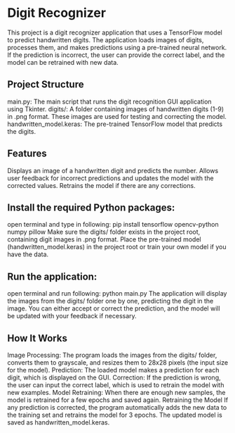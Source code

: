 # Digit Recognizer
This project is a digit recognizer application that uses a TensorFlow model to predict handwritten digits. The application loads images of digits, processes them, and makes predictions using a pre-trained neural network. If the prediction is incorrect, the user can provide the correct label, and the model can be retrained with new data.

## Project Structure
main.py: The main script that runs the digit recognition GUI application using Tkinter.
digits/: A folder containing images of handwritten digits (1-9) in .png format. These images are used for testing and correcting the model.
handwritten_model.keras: The pre-trained TensorFlow model that predicts the digits.

## Features
Displays an image of a handwritten digit and predicts the number.
Allows user feedback for incorrect predictions and updates the model with the corrected values.
Retrains the model if there are any corrections.

## Install the required Python packages:
open terminal and type in following:
pip install tensorflow opencv-python numpy pillow
Make sure the digits/ folder exists in the project root, containing digit images in .png format.
Place the pre-trained model (handwritten_model.keras) in the project root or train your own model if you have the data.

## Run the application:
open terminal and run following:
python main.py
The application will display the images from the digits/ folder one by one, predicting the digit in the image. You can either accept or correct the prediction, and the model will be updated with your feedback if necessary.

## How It Works
Image Processing: The program loads the images from the digits/ folder, converts them to grayscale, and resizes them to 28x28 pixels (the input size for the model).
Prediction: The loaded model makes a prediction for each digit, which is displayed on the GUI.
Correction: If the prediction is wrong, the user can input the correct label, which is used to retrain the model with new examples.
Model Retraining: When there are enough new samples, the model is retrained for a few epochs and saved again.
Retraining the Model
If any prediction is corrected, the program automatically adds the new data to the training set and retrains the model for 3 epochs. The updated model is saved as handwritten_model.keras.
